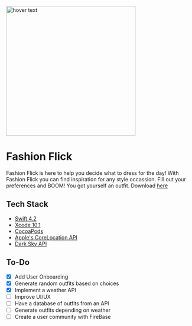 <img src="img/README-Icon" width="350" title="hover text">


# Fashion Flick

Fashion Flick is here to help you decide what to dress for the day!  With Fashion Flick you can find inspiration for any style occassion. Fill out your preferences and BOOM! You got yourself an outfit. Download <a href="bit.ly/Fashion-Flick">here</a> 


## Tech Stack

* [Swift 4.2](https://developer.apple.com/swift/)
* [Xcode 10.1](https://developer.apple.com/xcode/)
* [CocoaPods](https://guides.cocoapods.org/terminal/commands.html)
* [Apple's CoreLocation API](https://developer.apple.com/documentation/corelocation)
* [Dark Sky API](https://darksky.net/dev)


## To-Do

- [x] Add User Onboarding
- [x] Generate random outfits based on choices
- [x] Implement a weather API
- [ ] Improve UI/UX
- [ ] Have a database of outfits from an API
- [ ] Generate outfits depending on weather
- [ ] Create a user community with FireBase
